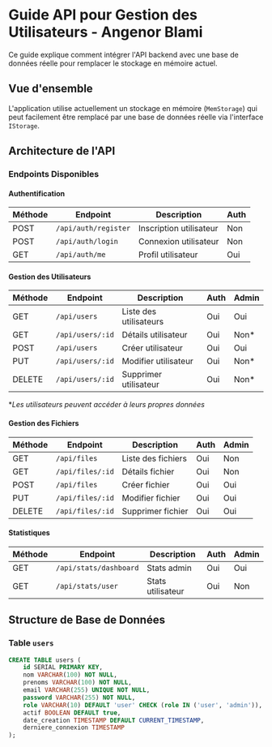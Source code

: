 # Guide API pour Gestion des Utilisateurs - Angenor Blami

Ce guide explique comment intégrer l'API backend avec une base de données réelle pour remplacer le stockage en mémoire actuel.

##  Vue d'ensemble

L'application utilise actuellement un stockage en mémoire (`MemStorage`) qui peut facilement être remplacé par une base de données réelle via l'interface `IStorage`.

##  Architecture de l'API

### Endpoints Disponibles

####  Authentification

| Méthode | Endpoint | Description | Auth |
|---------|----------|-------------|------|
| POST | `/api/auth/register` | Inscription utilisateur | Non |
| POST | `/api/auth/login` | Connexion utilisateur | Non |
| GET | `/api/auth/me` | Profil utilisateur | Oui|

####  Gestion des Utilisateurs

| Méthode | Endpoint | Description | Auth | Admin |
|---------|----------|-------------|------|-------|
| GET | `/api/users` | Liste des utilisateurs | Oui | Oui |
| GET | `/api/users/:id` | Détails utilisateur | Oui | Non* |
| POST | `/api/users` | Créer utilisateur | Oui | Oui |
| PUT | `/api/users/:id` | Modifier utilisateur | Oui | Non* |
| DELETE | `/api/users/:id` | Supprimer utilisateur | Oui | Non* |

*_Les utilisateurs peuvent accéder à leurs propres données_

####  Gestion des Fichiers

| Méthode | Endpoint | Description | Auth | Admin |
|---------|----------|-------------|------|-------|
| GET | `/api/files` | Liste des fichiers | Oui | Non |
| GET | `/api/files/:id` | Détails fichier | Oui | Non |
| POST | `/api/files` | Créer fichier | Oui | Oui |
| PUT | `/api/files/:id` | Modifier fichier | Oui | Oui |
| DELETE | `/api/files/:id` | Supprimer fichier | Oui | Oui |

####  Statistiques

| Méthode | Endpoint | Description | Auth | Admin |
|---------|----------|-------------|------|-------|
| GET | `/api/stats/dashboard` | Stats admin | Oui | Oui |
| GET | `/api/stats/user` | Stats utilisateur | Oui | Non |

##  Structure de Base de Données

### Table `users`

```sql
CREATE TABLE users (
    id SERIAL PRIMARY KEY,
    nom VARCHAR(100) NOT NULL,
    prenoms VARCHAR(100) NOT NULL,
    email VARCHAR(255) UNIQUE NOT NULL,
    password VARCHAR(255) NOT NULL,
    role VARCHAR(10) DEFAULT 'user' CHECK (role IN ('user', 'admin')),
    actif BOOLEAN DEFAULT true,
    date_creation TIMESTAMP DEFAULT CURRENT_TIMESTAMP,
    derniere_connexion TIMESTAMP
);
